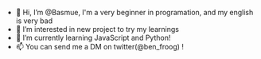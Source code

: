 - 👋 Hi, I’m @Basmue, I'm a very beginner in programation, and my english is very bad
- 👀 I’m interested in new project to try my learnings
- 🌱 I’m currently learning JavaScript and Python!
- 📫 You can send me a DM on twitter(@ben_froog) !

<!---
Basmue/Basmue is a ✨ special ✨ repository because its `README.md` (this file) appears on your GitHub profile.
You can click the Preview link to take a look at your changes.
--->
